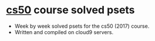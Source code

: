 # [cs50](https://cs50.harvard.edu) course solved psets
* Week by week solved psets for the cs50 (2017) course.
* Written and compiled on cloud9 servers.
